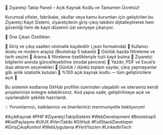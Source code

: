 🚀 Ziyaretçi Takip Paneli – Açık Kaynak Kodlu ve Tamamen Ücretsiz!

Kurumsal ofisler, fabrikalar, okullar veya kamu kurumları için geliştirilen bu Ziyaretçi Kayıt Sistemi, ziyaretçilerin giriş-çıkış takibini dijitalleştirerek hem güvenliği hem de kayıt düzenini üst seviyeye çıkarıyor.

📌 Öne Çıkan Özellikler:

🔹 Giriş ve çıkış saatleri otomatik kaydedilir (.json formatında)
🔹 Kullanıcı dostu ve modern arayüz (Bootstrap 5 tabanlı)
🔹 Günlük bazda filtreleme ve tarih seçimi
🔹 Arama & filtreleme özellikleriyle hızlı kayıt bulma
🔹 Ziyaretçi bilgilerini anında güncelleyebilme (modal pencere)
🔹 Yazdır, PDF ve Excel’e dışa aktarım seçenekleri
🔹 Günlük / dünkü toplam sayılar, çıkış yapmayanlar gibi anlık istatistik kutuları
🔹 %100 açık kaynak kodlu — tüm geliştiricilere açık 🚀

Bu sistemin kodlarına GitHub profilim üzerinden ulaşabilir ve isterseniz kendi projelerinize entegre edebilirsiniz. Kod yapısı sade, geliştirilmeye açık ve uyarlanabilir şekilde hazırlandı.

💡 Yorumlarınızı, katkılarınızı ve önerilerinizi memnuniyetle bekliyorum!

#AçıkKaynak #PHP #ZiyaretçiTakipSistemi #WebDevelopment #Bootstrap5 #KodPaylaşımı #UIUX #VeriTakibi #GitHub #FullStackDeveloper #GirişÇıkışKontrol #WebUygulama #YerliYazılım #LinkedInTech
